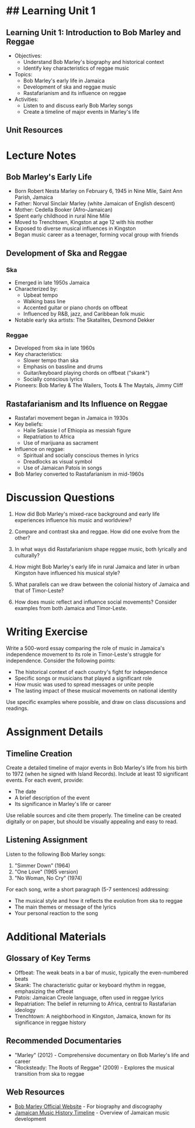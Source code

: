 # ## Learning Unit 1

## Learning Unit 1: Introduction to Bob Marley and Reggae
- Objectives:
  * Understand Bob Marley's biography and historical context
  * Identify key characteristics of reggae music
- Topics:  
  * Bob Marley's early life in Jamaica
  * Development of ska and reggae music
  * Rastafarianism and its influence on reggae
- Activities:
  * Listen to and discuss early Bob Marley songs
  * Create a timeline of major events in Marley's life

## Unit Resources

# Lecture Notes

## Bob Marley's Early Life

- Born Robert Nesta Marley on February 6, 1945 in Nine Mile, Saint Ann Parish, Jamaica
- Father: Norval Sinclair Marley (white Jamaican of English descent)
- Mother: Cedella Booker (Afro-Jamaican)
- Spent early childhood in rural Nine Mile
- Moved to Trenchtown, Kingston at age 12 with his mother
- Exposed to diverse musical influences in Kingston
- Began music career as a teenager, forming vocal group with friends

## Development of Ska and Reggae

### Ska
- Emerged in late 1950s Jamaica
- Characterized by:
  - Upbeat tempo
  - Walking bass line
  - Accented guitar or piano chords on offbeat
  - Influenced by R&B, jazz, and Caribbean folk music
- Notable early ska artists: The Skatalites, Desmond Dekker

### Reggae
- Developed from ska in late 1960s
- Key characteristics:
  - Slower tempo than ska
  - Emphasis on bassline and drums
  - Guitar/keyboard playing chords on offbeat ("skank")
  - Socially conscious lyrics
- Pioneers: Bob Marley & The Wailers, Toots & The Maytals, Jimmy Cliff

## Rastafarianism and Its Influence on Reggae

- Rastafari movement began in Jamaica in 1930s
- Key beliefs:
  - Haile Selassie I of Ethiopia as messiah figure
  - Repatriation to Africa
  - Use of marijuana as sacrament
- Influence on reggae:
  - Spiritual and socially conscious themes in lyrics
  - Dreadlocks as visual symbol
  - Use of Jamaican Patois in songs
- Bob Marley converted to Rastafarianism in mid-1960s

# Discussion Questions

1. How did Bob Marley's mixed-race background and early life experiences influence his music and worldview?

2. Compare and contrast ska and reggae. How did one evolve from the other?

3. In what ways did Rastafarianism shape reggae music, both lyrically and culturally?

4. How might Bob Marley's early life in rural Jamaica and later in urban Kingston have influenced his musical style?

5. What parallels can we draw between the colonial history of Jamaica and that of Timor-Leste?

6. How does music reflect and influence social movements? Consider examples from both Jamaica and Timor-Leste.

# Writing Exercise

Write a 500-word essay comparing the role of music in Jamaica's independence movement to its role in Timor-Leste's struggle for independence. Consider the following points:

- The historical context of each country's fight for independence
- Specific songs or musicians that played a significant role
- How music was used to spread messages or unite people
- The lasting impact of these musical movements on national identity

Use specific examples where possible, and draw on class discussions and readings.

# Assignment Details

## Timeline Creation

Create a detailed timeline of major events in Bob Marley's life from his birth to 1972 (when he signed with Island Records). Include at least 10 significant events. For each event, provide:

- The date
- A brief description of the event
- Its significance in Marley's life or career

Use reliable sources and cite them properly. The timeline can be created digitally or on paper, but should be visually appealing and easy to read.

## Listening Assignment

Listen to the following Bob Marley songs:
1. "Simmer Down" (1964)
2. "One Love" (1965 version)
3. "No Woman, No Cry" (1974)

For each song, write a short paragraph (5-7 sentences) addressing:
- The musical style and how it reflects the evolution from ska to reggae
- The main themes or message of the lyrics
- Your personal reaction to the song

# Additional Materials

## Glossary of Key Terms

- Offbeat: The weak beats in a bar of music, typically the even-numbered beats
- Skank: The characteristic guitar or keyboard rhythm in reggae, emphasizing the offbeat
- Patois: Jamaican Creole language, often used in reggae lyrics
- Repatriation: The belief in returning to Africa, central to Rastafarian ideology
- Trenchtown: A neighborhood in Kingston, Jamaica, known for its significance in reggae history

## Recommended Documentaries

- "Marley" (2012) - Comprehensive documentary on Bob Marley's life and career
- "Rocksteady: The Roots of Reggae" (2009) - Explores the musical transition from ska to reggae

## Web Resources

- [Bob Marley Official Website](https://www.bobmarley.com/) - For biography and discography
- [Jamaican Music History Timeline](https://www.jamaicansmusic.com/learn/origins/jamaican_music_history_timeline) - Overview of Jamaican music development